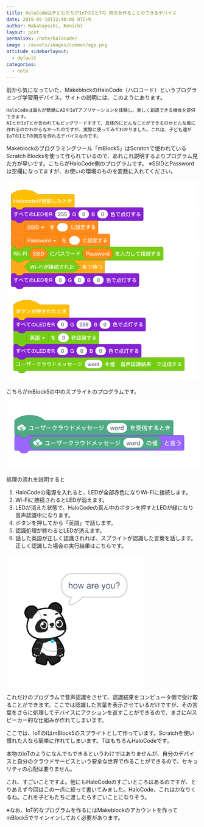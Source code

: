 ```yaml
---
title: HaloCodeは子どもたちがIoTのIとTの 両方を作ることのできるデバイス
date: 2019-05-18T22:40:00 UTC+9
author: Wakabayashi, Kenichi
layout: post
permalink: /note/halocode/
image : /assets/images/common/ogp.png
attitude_sidebarlayout:
  - default
categories:
  - note
---
```

前から気になっていた、MakeblockのHaloCode（ハロコード）というプログラミング学習用デバイス。サイトの説明には、このようにあります。

```
HaloCodeは誰もが簡単にAIやIoTアプリケーションを体験し、楽しく創造できる機会を提供できます。 
AIとかIoTとか言われてもビッグワードすぎて、具体的にどんなことができるのかどんな風に作れるのかわからなかったのですが、実際に使ってみてわかりました。これは、子ども達がIoTのIとTの両方を作れるデバイスなのです。
```

Makeblockのプログラミングツール「mBlock5」はScratchで使われているScratch Blocksを使って作られているので、あれこれ説明するよりプログラム見た方が早いです。こちらがHaloCode側のプログラムです。
※SSIDとPasswordは空欄になってますが、お使いの環境のものを変数に入れてください。

![](/assets/images/2019/halocode1.png)

こちらがmBlock5の中のスプライトのプログラムです。

![](/assets/images/2019/halocode2.png)

処理の流れを説明すると
1. HaloCodeの電源を入れると、LEDが全部赤色になりWi-Fiに接続します。
2. Wi-Fiに接続されるとLEDが消えます。
3. LEDが消えた状態で、HaloCodeの真ん中のボタンを押すとLEDが緑になり音声認識中になります。
4. ボタンを押してから「英語」で話します。
5. 認識処理が終わるとLEDが消えます。
6. 話した英語が正しく認識されれば、スプライトが認識した言葉を話します。
正しく認識した場合の実行結果はこちらです。

![](/assets/images/2019/halocode3.png)

これだけのプログラムで音声認識をさせて、認識結果をコンピュータ側で受け取ることができます。ここでは認識した言葉を表示させているだけですが、その言葉をさらに処理してデバイスにアクションを返すことができるので、まさにAIスピーカー的な仕組みが作れてしまいます。

ここでは、IoTのIはmBlock5のスプライトとして作っています。Scratchを使い慣れた人なら簡単に作れてしまいます。TはもちろんHaloCodeです。

本物のIoTのようになんでもできるというわけではありませんが、自分のデバイスと自分のクラウドサービスという安全な世界で作ることができるので、セキュリティの心配は要りません。

これ、すごいことですよ。他にもHaloCodeのすごいところはあるのですが、とりあえず今回はこの一点に絞って書いてみました。HaloCode、これはかなりくるね。これを子どもたちに渡したらすごいことになりそう。

※なお、IoT的なプログラムを作るにはMakeblockのアカウントを作ってmBlock5でサインインしておく必要があります。
